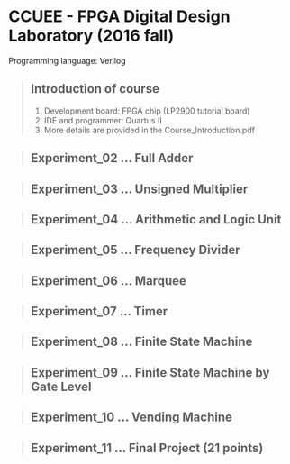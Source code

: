 ﻿# CCUEE - FPGA Digital Design Laboratory (2016 fall)
 Programming language: Verilog
 
 > ## Introduction of course
 > 1. Development board: FPGA chip (LP2900 tutorial board)
 > 2. IDE and programmer: Quartus II
 > 3. More details are provided in the Course_Introduction.pdf
 
 > ## Experiment_02 ... Full Adder
 >   

 > ## Experiment_03 ... Unsigned Multiplier
 
 > ## Experiment_04 ... Arithmetic and Logic Unit
 
 > ## Experiment_05 ... Frequency Divider
 
 > ## Experiment_06 ... Marquee
 
 > ## Experiment_07 ... Timer
 
 > ## Experiment_08 ... Finite State Machine
 
 > ## Experiment_09 ... Finite State Machine by Gate Level
 
 > ## Experiment_10 ... Vending Machine
 
 > ## Experiment_11 ... Final Project (21 points)
